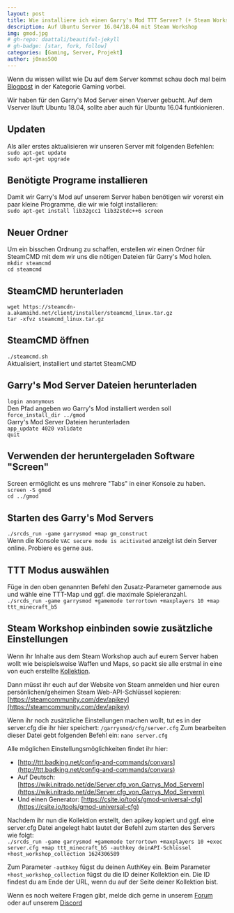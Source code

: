 ```yaml
---
layout: post
title: Wie installiere ich einen Garry's Mod TTT Server? (+ Steam Workshop)
description: Auf Ubuntu Server 16.04/18.04 mit Steam Workshop
img: gmod.jpg
# gh-repo: daattali/beautiful-jekyll
# gh-badge: [star, fork, follow]
categories: [Gaming, Server, Projekt]
author: j0nas500
---
```


Wenn du wissen willst wie Du auf dem Server kommst schau doch mal beim [Blogpost](https://mvbuddies.de/projects/gaming/garrys-mod-ttt) in der Kategorie Gaming vorbei.

Wir haben für den Garry's Mod Server einen Vserver gebucht. Auf dem Vserver läuft Ubuntu 18.04, sollte aber auch für Ubuntu 16.04 funtkionieren.

## Updaten
Als aller erstes aktualisieren wir unseren Server mit folgenden Befehlen:  
`sudo apt-get update`  
`sudo apt-get upgrade`

## Benötigte Programe installieren
Damit wir Garry's Mod auf unserem Server haben benötigen wir vorerst ein paar kleine Programme, die wir wie folgt installieren:  
`sudo apt-get install lib32gcc1 lib32stdc++6 screen`

## Neuer Ordner
Um ein bisschen Ordnung zu schaffen, erstellen wir einen Ordner für SteamCMD mit dem wir uns die nötigen Dateien für Garry's Mod holen.  
`mkdir steamcmd`  
`cd steamcmd`

## SteamCMD herunterladen
`wget https://steamcdn-a.akamaihd.net/client/installer/steamcmd_linux.tar.gz`  
`tar -xfvz steamcmd_linux.tar.gz`

## SteamCMD öffnen
`./steamcmd.sh`  
Aktualisiert, installiert und startet SteamCMD

## Garry's Mod Server Dateien herunterladen
`login anonymous`  
Den Pfad angeben wo Garry's Mod installiert werden soll  
`force_install_dir ../gmod`  
Garry's Mod Server Dateien herunterladen  
`app_update 4020 validate`  
`quit`

## Verwenden der heruntergeladen Software "Screen"
Screen ermöglicht es uns mehrere "Tabs" in einer Konsole zu haben.  
`screen -S gmod`  
`cd ../gmod`

## Starten des Garry's Mod Servers
`./srcds_run -game garrysmod +map gm_construct`  
Wenn die Konsole `VAC secure mode is acitivated` anzeigt ist dein Server online. Probiere es gerne aus.

## TTT Modus auswählen
Füge in den oben genannten Befehl den Zusatz-Parameter gamemode aus und wähle eine TTT-Map und ggf. die maximale Spieleranzahl.  
`./srcds_run -game garrysmod +gamemode terrortown +maxplayers 10 +map ttt_minecraft_b5`

## Steam Workshop einbinden sowie zusätzliche Einstellungen
Wenn ihr Inhalte aus dem Steam Workshop auch auf eurem Server haben wollt wie beispielsweise Waffen und Maps, so packt sie alle erstmal in eine von euch erstellte [Kollektion](https://steamcommunity.com/sharedfiles/filedetails/?id=859405395).

Dann müsst ihr euch auf der Website von Steam anmelden und hier euren persönlichen/geheimen Steam Web-API-Schlüssel kopieren: [https://steamcommunity.com/dev/apikey](https://steamcommunity.com/dev/apikey)

Wenn ihr noch zusätzliche Einstellungen machen wollt, tut es in der server.cfg die ihr hier speichert: `/garrysmod/cfg/server.cfg`
Zum bearbeiten dieser Datei gebt folgenden Befehl ein: `nano server.cfg`

Alle möglichen Einstellungsmöglichkeiten findet ihr hier:
- [http://ttt.badking.net/config-and-commands/convars](http://ttt.badking.net/config-and-commands/convars)
- Auf Deutsch: [https://wiki.nitrado.net/de/Server.cfg_von_Garrys_Mod_Servern](https://wiki.nitrado.net/de/Server.cfg_von_Garrys_Mod_Servern)
- Und einen Generator: [https://csite.io/tools/gmod-universal-cfg](https://csite.io/tools/gmod-universal-cfg)

Nachdem ihr nun die Kollektion erstellt, den apikey kopiert und ggf. eine server.cfg Datei angelegt habt lautet der Befehl zum starten des Servers wie folgt:  
`./srcds_run -game garrysmod +gamemode terrortown +maxplayers 10 +exec server.cfg +map ttt_minecraft_b5 -authkey deinAPI-Schlüssel +host_workshop_collection 1624306589
`

Zum Parameter `-authkey` fügst du deinen AuthKey ein. Beim Parameter `+host_workshop_collection` fügst du die ID deiner Kollektion ein. Die ID findest du am Ende der URL, wenn du auf der Seite deiner Kollektion bist.

Wenn es noch weitere Fragen gibt, melde dich gerne in unserem [Forum](https://forum.mvbuddies.de) oder auf unserem [Discord](http://discord.mvbuddies.de)
